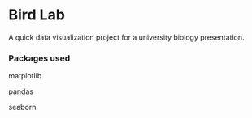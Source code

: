 # Bird Lab
A quick data visualization project for a university biology presentation.

### Packages used
matplotlib

pandas

seaborn
